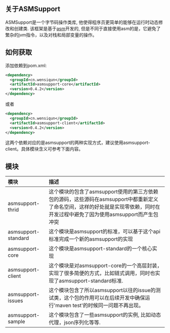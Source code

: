 ## 关于ASMSupport

ASMSupport是一个字节码操作类库, 他使得程序员更简单的能够在运行时动态修改和创建类. 该框架是基于[asm](http://asm.ow2.org/)开发的, 但是不同于直接使用asm的是，它避免了繁杂的jvm指令，以及对栈和局部变量的操作。

## 如何获取

添加依赖到pom.xml:

```xml
<dependency>
  <groupId>cn.wensiqun</groupId>
  <artifactId>asmsupport-core</artifactId>
  <version>0.4.2</version>
</dependency>
```
或者

```xml
<dependency>
  <groupId>cn.wensiqun</groupId>
  <artifactId>asmsupport-client</artifactId>
  <version>0.4.2</version>
</dependency>
```

这两个依赖对应的是asmsupport的两种实现方式，建议使用asmsupport-client。具体模块含义可参考下面内容。

## 模块

| 模块|描述|
|:-------------|:-------------|
|asmsupport-thrid|这个模块的包含了asmsupport使用的第三方依赖包的源码，这些源码在asmsupport中都重新定义了命名空间，这样的好处就是实现零依赖，同时在开发过程中避免了因为使用asmsupport而产生包冲突|
|asmsupport-standard|这个模块是asmsupport的标准，可以基于这个api标准完成一个新的asmsupport的实现|
|asmsupport-core|这个模块是asmsupport-standard的一个核心实现|
|asmsupport-client|这个模块是对asmsupport-core的一个高层封装，实现了很多简便的方式，比如链式调用，同时也实现了asmsupport-standard标准.|
|asmsupport-issues|这个模块包含了所以asmsupport以往的issue的测试类，这个包的作用可以在后续开发中确保运行'maven test'的时候同一问题不再出现。|
|asmsupport-sample|这个模块包含了一些asmsupport的实例, 比如动态代理，json序列化等等.|

